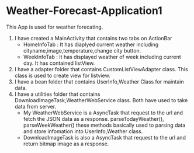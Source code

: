 # Weather-Forecast-Application1
This App is used for weather forecating.
1) I have created a MainActivity that contains two tabs on ActionBar 
    - HomeInfoTab : It has diaplyed current weather including cityname,image,temperature,change city button.
    - WeekInfoTab : It has displayed weather of week including current day. It has contained listView.
2) I have a adapter folder that contains CustomListViewAdapter class. This class is used to create view for listview.
3) I have a bean folder that contains UserInfo,Weather Class for maintain data.
4) I have a utilities folder that contains DownloadImageTask,WeatherWebService class. Both have used to take data from server. 
    - My WeatherWebService is a AsyncTask that request to the url and fetch the JSON data as a response.
      parseTodayWeather(), parseWeekWeather() these methods basically used to parsing data and store infomation into UserInfo,Weather class.
    -  DownloadImageTask is also a AsyncTask that request to the url and return bitmap image as a response.
